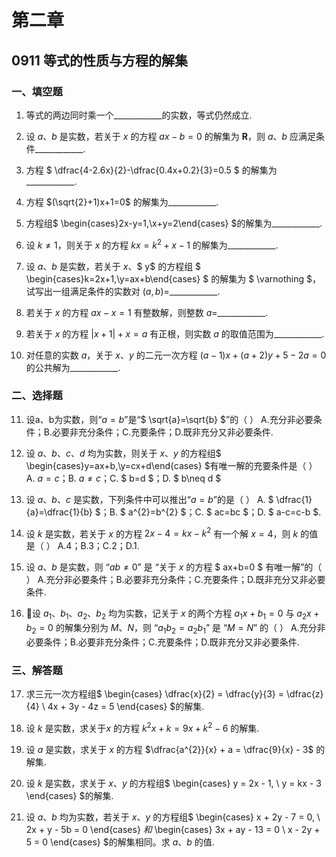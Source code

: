 # 第二章

## 0911 等式的性质与方程的解集

### 一、填空题

1. 等式的两边同时乘一个\_\_\_\_\_\_\_\_\_\_\_\_的实数，等式仍然成立.

2. 设 $a$、$b$ 是实数，若关于 $x$ 的方程 $ax-b=0$ 的解集为 $\mathbf{R}$，则  $a$、$b$  应满足条件\_\_\_\_\_\_\_\_\_\_\_\_.

3. 方程 $ \dfrac{4-2.6x}{2}-\dfrac{0.4x+0.2}{3}=0.5 $ 的解集为\_\_\_\_\_\_\_\_\_\_\_\_.

4. 方程 $(\sqrt{2}+1)x+1=0$ 的解集为\_\_\_\_\_\_\_\_\_\_\_\_.

5. 方程组$ \begin{cases}2x-y=1,\\x+y=2\end{cases} $的解集为\_\_\_\_\_\_\_\_\_\_\_\_.

6. 设 $k\neq1$，则关于 $x$ 的方程 $kx=k^{2}+x-1$ 的解集为\_\_\_\_\_\_\_\_\_\_\_\_.

7. 设 $a$、$b$ 是实数，若关于 $x$、$ y$ 的方程组 $ \begin{cases}k=2x+1,\\y=ax+b\end{cases} $ 的解集为 $ \varnothing $，试写出一组满足条件的实数对 $(a,b)=$\_\_\_\_\_\_\_\_\_\_\_\_.

8. 若关于 $x$ 的方程 $ax-x=1$ 有整数解，则整数 $a=$\_\_\_\_\_\_\_\_\_\_\_\_.

9. 若关于 $x$ 的方程 $|x+1|+x=a$ 有正根，则实数 $a$ 的取值范围为\_\_\_\_\_\_\_\_\_\_\_\_.

10. 对任意的实数 $a$，关于 $x$、$y$ 的二元一次方程 $(a-1)x+(a+2)y+5-2a=0$ 的公共解为\_\_\_\_\_\_\_\_\_\_\_\_.

### 二、选择题

11. 设a、b为实数，则“$a=b$”是“$ \sqrt{a}=\sqrt{b} $”的（ ）
A.充分非必要条件；B.必要非充分条件；C.充要条件；D.既非充分又非必要条件.


12. 设 $a$、$b$、$c$、$d$ 均为实数，则关于 $x$、$y$ 的方程组$ \begin{cases}y=ax+b,\\y=cx+d\end{cases} $有唯一解的充要条件是（ ）
A. $a=c$；B. $a\neq c$；C. $ b=d $；D. $ b\neq d $

13. 设 $a$、$b$、$c$ 是实数，下列条件中可以推出“$a=b$”的是（ ）
A. $ \dfrac{1}{a}=\dfrac{1}{b} $；B. $ a^{2}=b^{2} $；C. $ ac=bc $；D. $ a-c=c-b $.

14. 设 $k$ 是实数，若关于 $x$ 的方程 $2x-4=kx-k^{2}$ 有一个解 $x=4$，则 $k$ 的值是（ ）
A.4；B.3；C.2；D.1.

15. 设 $a$、$b$ 是实数，则 “$ab\neq 0$” 是 “关于 $x$ 的方程 $ ax+b=0 $ 有唯一解”的（ ）
A.充分非必要条件；B.必要非充分条件；C.充要条件；D.既非充分又非必要条件.


16. 🚩设 $a_{1}$、$b_{1}$、$a_{2}$、$b_{2}$ 均为实数，记关于 $x$ 的两个方程 $a_{1}x+b_{1}=0$ 与 $a_{2}x+b_{2}=0$ 的解集分别为 $M$、$N$，则 “$a_{1}b_{2}=a_{2}b_{1}$” 是 “$M=N$” 的（ ）
A.充分非必要条件；B.必要非充分条件；C.充要条件；D.既非充分又非必要条件.


### 三、解答题

17. 求三元一次方程组$ \begin{cases} \dfrac{x}{2} = \dfrac{y}{3} = \dfrac{z}{4} \\ 4x + 3y - 4z = 5 \end{cases} $的解集.

18. 设 $k$ 是实数，求关于$x$ 的方程 $k^{2}x + k = 9x + k^{2} - 6$ 的解集.

19. 设 $a$ 是实数，求关于 $x$ 的方程 $\dfrac{a^{2}}{x} + a = \dfrac{9}{x} - 3$ 的解集.

20. 设 $k$ 是实数，求关于 $x$、$y$ 的方程组$ \begin{cases} y = 2x - 1, \\ y = kx - 3 \end{cases} $的解集.

21. 设 $a$、$b$ 均为实数，若关于 $x$、$y$ 的方程组$ \begin{cases} x + 2y - 7 = 0, \\ 2x + y - 5b = 0 \end{cases} $和$ \begin{cases} 3x + ay - 13 = 0 \\ x - 2y + 5 = 0 \end{cases} $的解集相同。求 $a$、$b$ 的值.